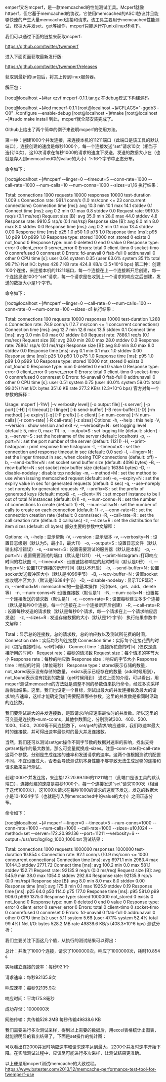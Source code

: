 emperf又名mcperf，是一款memcached的性能测试工具。Mcperf就像httperf，但它基于memcached的协议，它使用memcached的ASCII协议并且能够快速的产生大量memcached连接和请求。该工具主要用于memcached性能测试，模拟大并发set、get等操作，mcperf只能运行在unix/linux环境下。

我们可以通过下面的链接来获取mcperf:

https://github.com/twitter/twemperf

进入下面页面获取最新发行版:

https://github.com/twitter/twemperf/releases

获取到最新的tar包后，将其上传到linux服务器。

解压包：

[root@localhost ~]#tar xzvf mcperf-0.1.1.tar.gz
在debug模式下构建源码

[root@localhost ~]#cd mcperf-0.1.1
[root@localhost ~]#CFLAGS="-ggdb3 -O0" ./configure --enable-debug
[root@localhost ~]#make
[root@localhost ~]#sudo make install
到此，mcperf就全部安装完成了。

Github上给出了两个简单的例子来说明mcperf的使用方法。

第一种：创建1000个并发连接，来连接本机的11211端口（此端口是该工具的默认端口），连接创建的速度是每秒1000个，每一个连接发送“set”请求10次（相当于迭代10次），这10次请求在每秒1000的请求的速度下发送，发送的数据大小在（也就是存入到memcached中的value的大小）1~16个字节中正态分布。

命令如下：

[root@localhost ~]#mcperf --linger=0 --timeout=5 --conn-rate=1000 --call-rate=1000 --num-calls=10 --num-conns=1000 --sizes=u1,16
执行结果：

Total: connections 1000 requests 10000 responses 10000 test-duration 1.009 s
   Connection rate: 991.1 conn/s (1.0 ms/conn <= 23 concurrent connections)
   Connection time [ms]: avg 10.3 min 10.1 max 14.1 stddev 0.1
   Connect time [ms]: avg 0.2 min 0.1 max 0.8 stddev 0.0
   Request rate: 9910.5 req/s (0.1 ms/req)
   Request size [B]: avg 35.9 min 28.0 max 44.0 stddev 4.8
   Response rate: 9910.5 rsp/s (0.1 ms/rsp)
   Response size [B]: avg 8.0 min 8.0 max 8.0 stddev 0.0
   Response time [ms]: avg 0.2 min 0.1 max 13.4 stddev 0.00
   Response time [ms]: p25 1.0 p50 1.0 p75 1.0
   Response time [ms]: p95 1.0 p99 1.0 p999 1.0
   Response type: stored 10000 not_stored 0 exists 0 not_found 0
   Response type: num 0 deleted 0 end 0 value 0
   Response type: error 0 client_error 0 server_error 0
   Errors: total 0 client-timo 0 socket-timo 0 connrefused 0 connreset 0
   Errors: fd-unavail 0 ftab-full 0 addrunavail 0 other 0
   CPU time [s]: user 0.64 system 0.35 (user 63.6% system 35.1% total 98.7%)
   Net I/O: bytes 428.7 KB rate 424.8 KB/s (3.5*10^6 bps)
第二种：创建100个连接，来连接本机的11211端口，每一个连接在上一个连接断开后创建，每一个连接发送100个“set”请求，每一个请求是在收到上一个请求的响应之后创建，发送的数据大小是1个字节。

命令如下：

[root@localhost ~]#mcperf --linger=0 --call-rate=0 --num-calls=100 --conn-rate=0 --num-conns=100 --sizes=d1
执行结果：

Total: connections 100 requests 10000 responses 10000 test-duration 1.268 s
   Connection rate: 78.9 conn/s (12.7 ms/conn <= 1 concurrent connections)
   Connection time [ms]: avg 12.7 min 12.6 max 13.5 stddev 0.1
   Connect time [ms]: avg 0.0 min 0.0 max 0.1 stddev 0.0
   Request rate: 7886.1 req/s (0.1 ms/req)
   Request size [B]: avg 28.0 min 28.0 max 28.0 stddev 0.0
   Response rate: 7886.1 rsp/s (0.1 ms/rsp)
   Response size [B]: avg 8.0 min 8.0 max 8.0 stddev 0.0
   Response time [ms]: avg 0.1 min 0.1 max 1.0 stddev 0.00
   Response time [ms]: p25 1.0 p50 1.0 p75 1.0
   Response time [ms]: p95 1.0 p99 1.0 p999 1.0
   Response type: stored 10000 not_stored 0 exists 0 not_found 0
   Response type: num 0 deleted 0 end 0 value 0
   Response type: error 0 client_error 0 server_error 0
   Errors: total 0 client-timo 0 socket-timo 0 connrefused 0 connreset 0
   Errors: fd-unavail 0 ftab-full 0 addrunavail 0 other 0
   CPU time [s]: user 0.51 system 0.75 (user 40.0% system 59.0% total 99.0%)
   Net I/O: bytes 351.6 KB rate 277.2 KB/s (2.3*10^6 bps)
官方对每一个参数的解释：

Usage: mcperf [-?hV] [-v verbosity level] [-o output file]
   [-s server] [-p port] [-H] [-t timeout] [-l linger]
   [-b send-buffer] [-B recv-buffer] [-D]
   [-m method] [-e expiry] [-q] [-P prefix]
   [-c client] [-n num-conns] [-N num-calls]
   [-r conn-rate] [-R call-rate] [-z sizes]
   Options:
   -h, --help            : this help
   -V, --version         : show version and exit
   -v, --verbosity=N     : set logging level (default: 5, min: 0, max: 11)
   -o, --output=S        : set logging file (default: stderr)
   -s, --server=S        : set the hostname of the server (default: localhost)
   -p, --port=N          : set the port number of the server (default: 11211)
   -H, --print-histogram : print response time histogram
   -t, --timeout=X       : set the connection and response timeout in sec (default: 0.0 sec)
   -l, --linger=N        : set the linger timeout in sec, when closing TCP connections (default: off)
   -b, --send-buffer=N   : set socket send buffer size (default: 4096 bytes)
   -B, --recv-buffer=N   : set socket recv buffer size (default: 16384 bytes)
   -D, --disable-nodelay : disable tcp nodelay
   -m, --method=M        : set the method to use when issuing memcached request (default: set)
   -e, --expiry=N        : set the expiry value in sec for generated requests (default: 0 sec)
   -q, --use-noreply     : set noreply for generated requests
   -P, --prefix=S        : set the prefix of generated keys (default: mcp:smile:
   -c, --client=I/N      : set mcperf instance to be I out of total N instances (default: 0/1)
   -n, --num-conns=N     : set the number of connections to create (default: 1)
   -N, --num-calls=N     : set the number of calls to create on each connection (default: 1)
   -r, --conn-rate=R     : set the connection creation rate (default: 0 conns/sec)
   -R, --call-rate=R     : set the call creation rate (default: 0 calls/sec)
   -z, --sizes=R         : set the distribution for item sizes (default: d1 bytes)
部分主要的参数中文解释：

Options:
   -h, --help                : 显示帮助
   -V, --version               : 显示版本
   -v, --verbosity=N            : 设置日志级别（默认为5，最小0，最大11）
   -o, --output=S              : 设置日志文件（默认输出标准错误）
   -s, --server=S               : 设置需要测试的服务器（默认是本机）
   -p, --port=N          : 设置需要测试的端口（默认是11211）
   -H, --print-histogram       :打印响应时间的柱状图
   -t, --timeout=X       : 设置链接和响应的超时时间（默认是0秒）
   -l, --linger=N              : 设置TCP连接的断开时间（默认不开启）
   -b, --send-buffer=N   : 设置socket发送缓冲区大小（默认是4096字节）
   -B, --recv-buffer=N        : 设置socket接收缓冲区大小（默认是16384字节）
   -D, --disable-nodelay       : 显示TCP延迟
   -m, --method=M     : memcached的一些基本操作（例如set、get、add、delete等）
   -n, --num-conns=N   :设置连接数（默认是1）
   -N, --num-calls=N    : 设置每一个连接发送的请求数（默认是1）
   -r, --conn-rate=R     : 设置每秒建立多少个连接（默认是每秒0个连接，每一个连接在上一个连接断开后创建）
   -R, --call-rate=R     : 设置每秒发送的请求数（默认是每秒0个请求，每一个请求在上一个请求响应后发送）
   -z, --sizes=R        : 发送存储数据的大小（默认是1个字节）
执行结果参数中文解释：

Total：显示总的连接数，总的请求数，总的响应数以及测试所花费的时间。
   Connection rate：实际每秒的连接数
   Connection time：实际每个连接花费的时间（包括连接时间，set时间等）
   Connect time：连接所花费的时间（仅仅是连接所用的时间）
   Request rate：每秒的请求数
   Request size：每个请求的字节大小
   Response rate：每秒的响应数
   Response size：响应的字节大小
   Response time：响应的时间（单位毫秒）
   Response type：stored表示存储的数量，not_stored表示没有存储的数量，
   exists表示已经存在的数量（add时候用到），not_found表示没有找到的数量（get时候用到）
通过上面的介绍，可以看出，用mcperf测试memcache的方法就是调整不同的参数值来执行命令，经过多次采样后得出结果。这里，我们也设定一个目标，测试出最大的并发连接数及最大的请求/响应速率，这样才能确定我们需要配置哪些参数，这里的并发数是指同时活动的连接数。

我们要测试最大的并发连接数，是取请求/响应速率最快时的并发数。所以这里的可变量是连接数–num-conns，其他参数固定，分别测试300、400、500、1000、1500、2000等不同连接数下，set/get的请求/响应速率，我们取速率最大时的连接数，并可得出速率最快时的最大并发连接数。

当然，我们还可以测试set/get操作不同字节数的数据对速率的影响，找出支持get/set操作的最大数值，那么可变量就换成–sizes。注意–conn-rate和–call-rate这两个参数，分别是生成连接的速率和发送请求的速率。这两个值根据测试机配置不同，不宜设置过大，否者会导致测试机本身性能不够导致无法生成足够的连接和请求数来进行测试。

创建1000个并发连接，来连接127.20.99.136的11211端口（此端口是该工具的默认端口），连接创建的速度是每秒1000个，每一个连接发送“set”请求1000次（相当于迭代1000次），这1000次请求在每秒1000的请求的速度下发送，发送的数据大小是10-1024字节（也就是存入到memcached中的value的大小）之间正态分布。

命令如下：

[root@localhost ~]# mcperf --linger=0 --timeout=5 --num-conns=1000 --conn-rate=1000 --num-calls=1000 --call-rate=1000 --sizes=u10,1024 --method=set --server=172.20.99.136 --port=11211 --verbosity=6 --output=/usr/src/log/log_1000_1000.txt
测试结果：

Total: connections 1000 requests 1000000 responses 1000000 test-duration 10.854 s
   Connection rate: 92.1 conn/s (10.9 ms/conn <= 1000 concurrent connections)
   Connection time [ms]: avg 6971.1 min 2983.4 max 10144.3 stddev 2771.72
   Connect time [ms]: avg 100.2 min 0.0 max 581.1 stddev 152.71
   Request rate: 92135.9 req/s (0.0 ms/req)
   Request size [B]: avg 545.9 min 38.0 max 1054.0 stddev 292.64
   Response rate: 92135.9 rsp/s (0.0 ms/rsp)
   Response size [B]: avg 8.0 min 8.0 max 8.0 stddev 0.00
   Response time [ms]: avg 175.8 min 0.1 max 1925.9 stddev 0.19
   Response time [ms]: p25 64.0 p50 114.0 p75 177.0
   Response time [ms]: p95 581.0 p99 906.0 p999 1375.0
   Response type: stored 1000000 not_stored 0 exists 0 not_found 0
   Response type: num 0 deleted 0 end 0 value 0
   Response type: error 0 client_error 0 server_error 0
   Errors: total 0 client-timo 0 socket-timo 0 connrefused 0 connreset 0
   Errors: fd-unavail 0 ftab-full 0 addrunavail 0 other 0
   CPU time [s]: user 5.11 system 5.68 (user 47.1% system 52.4% total 99.4%)
   Net I/O: bytes 528.2 MB rate 49838.6 KB/s (408.3*10^6 bps)
测试分析：

我们主要关注下面这几个值，从执行的测试结果可以得出：

总计：并发了1000个连接，请求了1000000次，响应了1000000次，耗时10.854 s

实际建立连接的速率：每秒92.1个

请求速率：每秒92135.9次

响应速率：每秒92135.9次

响应时间：平均175.8毫秒

成功存储：1000000次

网络传输：共传输528.2MB 每秒传输49838.6 KB

我们需要进行多次测试采样，得到以上需要的数据后，用excel表格统计出图表，就能很明显的看出结果了，下面是set操作的统计图：



可以看出在2000并发时响应速率和请求速率达到最大，2200个并发时速率开始下降。在实际测试过程中，应该尽可能进行多次采样，让测试结果更准确。

以上便是用mcperf测试memcache的大致过程。
https://www.bstester.com/2013/12/memcache-performance-test-tool-for-twemperf-use
